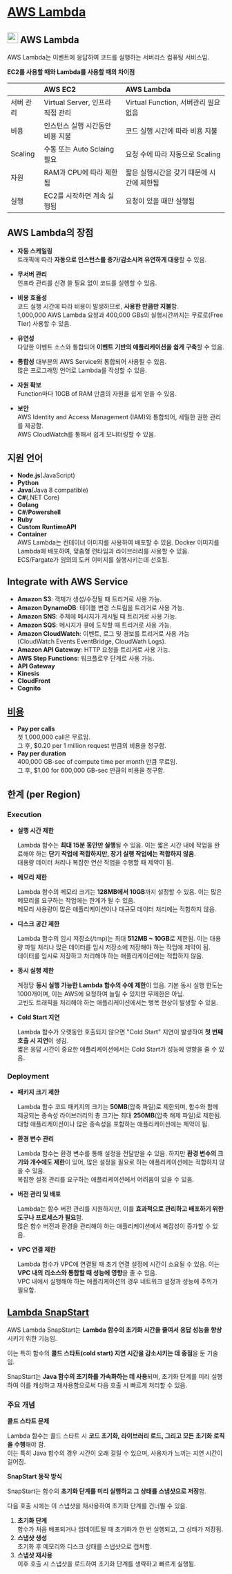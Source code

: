 # [AWS Lambda](https://aws.amazon.com/ko/elasticbeanstalk/?gclid=CjwKCAjwvIWzBhAlEiwAHHWgvTo_7t2fB17IG7otWlErbDhhivGfiQD5K90-JuWtCxszeRmvFFOFQhoCQGoQAvD_BwE&trk=3d211853-d899-491e-bd5a-fb5f17de6f0f&sc_channel=ps&ef_id=CjwKCAjwvIWzBhAlEiwAHHWgvTo_7t2fB17IG7otWlErbDhhivGfiQD5K90-JuWtCxszeRmvFFOFQhoCQGoQAvD_BwE:G:s&s_kwcid=AL!4422!3!651510175878!e!!g!!amazon%20elastic%20beanstalk!19835789747!147297563979)

## <img src = "https://github.com/LeeWooJung/AWS-SAA-C03/assets/31682438/5f32a96e-c352-48d9-9a1b-8179e3b46dd7" width = "25" height = "25"> AWS Lambda

AWS Lambda는 이벤트에 응답하여 코드를 실행하는 서버리스 컴퓨팅 서비스임.

**EC2를 사용할 때와 Lambda를 사용할 때의 차이점**

||AWS EC2|**AWS Lambda**|  
|:---|:---|:---|  
|서버 관리|Virtual Server, 인프라 직접 관리|Virtual Function, 서버관리 필요 없음|  
|비용|인스턴스 실행 시간동안 비용 지불|코드 실행 시간에 따라 비용 지불|
|Scaling|수동 또는 Auto Sclaing 필요|요청 수에 따라 자동으로 Scaling|
|자원|RAM과 CPU에 따라 제한됨|짧은 실행시간을 갖기 때문에 시간에 제한됨|
|실행|EC2를 시작하면 계속 실행됨|요청이 있을 때만 실행됨|

## AWS Lambda의 장점

* **자동 스케일링**  
트래픽에 따라 **자동으로 인스턴스를 증가/감소시켜 유연하게 대응**할 수 있음.

* **무서버 관리**  
인프라 관리를 신경 쓸 필요 없이 코드를 실행할 수 있음.

* **비용 효율성**  
코드 실행 시간에 따라 비용이 발생하므로, **사용한 만큼만 지불**함.  
1,000,000 AWS Lambda 요청과 400,000 GBs의 실행시간까지는 무료로(Free Tier) 사용할 수 있음.

* **유연성**  
다양한 이벤트 소스와 통합되어 **이벤트 기반의 애플리케이션을 쉽게 구축**할 수 있음.

* **통합성**
대부분의 AWS Service와 통합되어 사용될 수 있음.  
많은 프로그래밍 언어로 Lambda를 작성할 수 있음.

* **자원 확보**  
Function마다 10GB of RAM 만큼의 자원을 쉽게 얻을 수 있음.

* **보안**  
AWS Identity and Access Management (IAM)와 통합되어, 세밀한 권한 관리를 제공함.  
AWS CloudWatch를 통해서 쉽게 모니터링할 수 있음.

## 지원 언어

* **Node.js**(JavaScript)
* **Python**
* **Java**(Java 8 compatible)
* **C#**(.NET Core)
* **Golang**
* **C#**/**Powershell**
* **Ruby**
* **Custom RuntimeAPI**
* **Container**  
    AWS Lambda는 컨테이너 이미지를 사용하여 배포할 수 있음. Docker 이미지를 Lambda에 배포하여, 맞춤형 런타임과 라이브러리를 사용할 수 있음.  
    ECS/Fargate가 임의의 도커 이미지를 실행시키는데 선호됨.

## Integrate with AWS Service

* **Amazon S3**: 객체가 생성/수정될 때 트리거로 사용 가능.  
* **Amazon DynamoDB**: 테이블 변경 스트림을 트리거로 사용 가능.
* **Amazon SNS**: 주제에 메시지가 게시될 때 트리거로 사용 가능.  
* **Amazon SQS**: 메시지가 큐에 도착할 때 트리거로 사용 가능.  
* **Amazon CloudWatch**: 이벤트, 로그 및 경보를 트리거로 사용 가능(CloudWatch Events EventBridge, CloudWath Logs).  
* **Amazon API Gateway**: HTTP 요청을 트리거로 사용 가능.  
* **AWS Step Functions**: 워크플로우 단계로 사용 가능.  
* **API Gateway**
* **Kinesis**
* **CloudFront**
* **Cognito**

## [비용](https://aws.amazon.com/lambda/pricing/)

* **Pay per calls**  
    첫 1,000,000 call은 무료임.  
    그 후, $0.20 per 1 million request 만큼의 비용을 청구함.
* **Pay per duration**  
    400,000 GB-sec of compute time per month 만큼 무료임.  
    그 후, $1.00 for 600,000 GB-sec 만큼의 비용을 청구함.

## 한계 (per Region)

### Execution

* **실행 시간 제한**

    Lambda 함수는 **최대 15분 동안만 실행**될 수 있음. 이는 짧은 시간 내에 작업을 완료해야 하는 **단기 작업에 적합하지만, 장기 실행 작업에는 적합하지 않음**.  
    대용량 데이터 처리나 복잡한 연산 작업을 수행할 때 제약이 됨.

* **메모리 제한**

    Lambda 함수의 메모리 크기는 **128MB에서 10GB**까지 설정할 수 있음. 이는 많은 메모리를 요구하는 작업에는 한계가 될 수 있음.  
    메모리 사용량이 많은 애플리케이션이나 대규모 데이터 처리에는 적합하지 않음.

* **디스크 공간 제한**

    Lambda 함수의 임시 저장소(/tmp)는 최대 **512MB ~ 10GB**로 제한됨. 이는 대용량 파일 처리나 많은 데이터를 임시 저장소에 저장해야 하는 작업에 제약이 됨.  
    데이터를 임시로 저장하고 처리해야 하는 애플리케이션에는 적합하지 않음.

* **동시 실행 제한**

    계정당 **동시 실행 가능한 Lambda 함수의 수에 제한**이 있음. 기본 동시 실행 한도는 1000개이며, 이는 AWS에 요청하여 늘릴 수 있지만 무제한은 아님.  
    고빈도 트래픽을 처리해야 하는 애플리케이션에서는 병목 현상이 발생할 수 있음.

* **Cold Start 지연**

    Lambda 함수가 오랫동안 호출되지 않으면 "Cold Start" 지연이 발생하여 **첫 번째 호출 시 지연**이 생김.  
    짧은 응답 시간이 중요한 애플리케이션에서는 Cold Start가 성능에 영향을 줄 수 있음.

### Deployment

* **패키지 크기 제한**

    Lambda 함수 코드 패키지의 크기는 **50MB**(압축 파일)로 제한되며, 함수와 함께 제공되는 종속성 라이브러리의 총 크기는 최대 **250MB**(압축 해제 파일)로 제한됨.  
    대형 애플리케이션이나 많은 종속성을 포함하는 애플리케이션에는 제약이 됨.

* **환경 변수 관리**

    Lambda 함수는 환경 변수를 통해 설정을 전달받을 수 있음. 하지만 **환경 변수의 크기와 개수에도 제한**이 있어, 많은 설정을 필요로 하는 애플리케이션에는 적합하지 않을 수 있음.  
    복잡한 설정 관리를 요구하는 애플리케이션에서 어려움이 있을 수 있음.

* **버전 관리 및 배포**

    Lambda는 함수 버전 관리를 지원하지만, 이를 **효과적으로 관리하고 배포하기 위한 도구나 프로세스가 필요**함.  
    많은 함수 버전과 환경을 관리해야 하는 애플리케이션에서 복잡성이 증가할 수 있음.

* **VPC 연결 제한**

    Lambda 함수가 VPC에 연결될 때 초기 연결 설정에 시간이 소요될 수 있음. 이는 **VPC 내의 리소스와 통합할 때 성능에 영향**을 줄 수 있음.  
    VPC 내에서 실행해야 하는 애플리케이션의 경우 네트워크 설정과 성능에 주의가 필요함.

## [Lambda SnapStart](https://docs.aws.amazon.com/ko_kr/lambda/latest/dg/snapstart.html)

AWS Lambda SnapStart는 **Lambda 함수의 초기화 시간을 줄여서 응답 성능을 향상**시키기 위한 기능임.  

이는 특히 함수의 **콜드 스타트(cold start) 지연 시간을 감소시키는 데 중점**을 둔 기술임.  

SnapStart는 **Java 함수의 초기화를 가속화하는 데 사용**되며, 초기화 단계를 미리 실행하여 이를 캐싱하고 재사용함으로써 다음 호출 시 빠르게 처리할 수 있음.

### 주요 개념

**콜드 스타트 문제**  

Lambda 함수는 콜드 스타트 시 **코드 초기화, 라이브러리 로드, 그리고 모든 초기화 로직을 수행**해야 함.  
이는 특히 Java 함수의 경우 시간이 오래 걸릴 수 있으며, 사용자가 느끼는 지연 시간이 길어짐.

**SnapStart 동작 방식**  

SnapStart는 함수의 **초기화 단계를 미리 실행하고 그 상태를 스냅샷으로 저장**함.  

다음 호출 시에는 이 스냅샷을 재사용하여 초기화 단계를 건너뛸 수 있음.  

1. **초기화 단계**  
    함수가 처음 배포되거나 업데이트될 때 초기화가 한 번 실행되고, 그 상태가 저장됨.
2. **스냅샷 생성**  
    초기화 후 메모리와 디스크 상태를 스냅샷으로 캡처함.
3. **스냅샷 재사용**  
    이후 호출 시 스냅샷을 로드하여 초기화 단계를 생략하고 빠르게 실행됨.